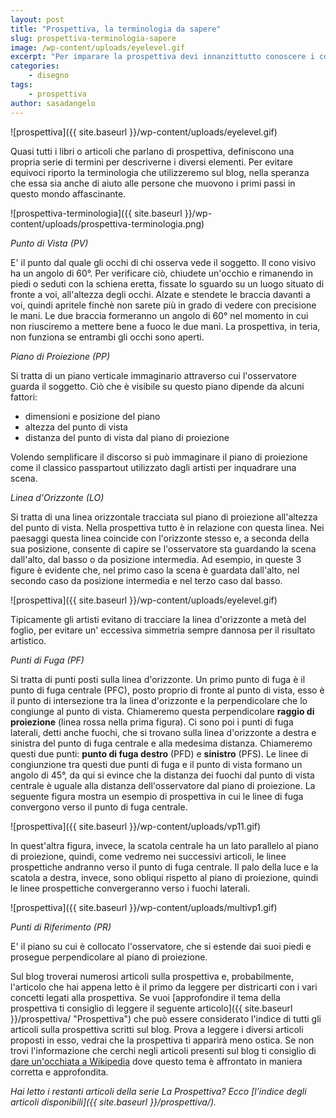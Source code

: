 ```yaml
---
layout: post
title: "Prospettiva, la terminologia da sapere"
slug: prospettiva-terminologia-sapere
image: /wp-content/uploads/eyelevel.gif
excerpt: "Per imparare la prospettiva devi innanzittutto conoscere i concetti di base e la loro terminologia. Quest&#039;articolo ti aiuterà a districarti con essi."
categories:
    - disegno
tags:
    - prospettiva
author: sasadangelo
---
```


![prospettiva]({{ site.baseurl }}/wp-content/uploads/eyelevel.gif)

Quasi tutti i libri o articoli che parlano di prospettiva, definiscono una propria serie di termini per descriverne i diversi elementi. Per evitare equivoci riporto la terminologia che utilizzeremo sul blog, nella speranza che essa sia anche di aiuto alle persone che muovono i primi passi in questo mondo affascinante.

![prospettiva-terminologia]({{ site.baseurl }}/wp-content/uploads/prospettiva-terminologia.png)

_Punto di Vista (PV)_

E' il punto dal quale gli occhi di chi osserva vede il soggetto. Il cono visivo ha un angolo di 60°. Per verificare ciò, chiudete un'occhio e rimanendo in piedi o seduti con la schiena eretta, fissate lo sguardo su un luogo situato di fronte a voi, all'altezza degli occhi. Alzate e stendete le braccia davanti a voi, quindi apritele finchè non sarete più in grado di vedere con precisione le mani. Le due braccia formeranno un angolo di 60° nel momento in cui non riusciremo a mettere bene a fuoco le due mani. La prospettiva, in teria, non funziona se entrambi gli occhi sono aperti.

_Piano di Proiezione (PP)_

Si tratta di un piano verticale immaginario attraverso cui l'osservatore guarda il soggetto. Ciò che è visibile su questo piano dipende da alcuni fattori:

- dimensioni e posizione del piano
- altezza del punto di vista
- distanza del punto di vista dal piano di proiezione

Volendo semplificare il discorso si può immaginare il piano di proiezione come il classico passpartout utilizzato dagli artisti per inquadrare una scena.

_Linea d'Orizzonte (LO)_

Si tratta di una linea orizzontale tracciata sul piano di proiezione all'altezza del punto di vista. Nella prospettiva tutto è in relazione con questa linea. Nei paesaggi questa linea coincide con l'orizzonte stesso e, a seconda della sua posizione, consente di capire se l'osservatore sta guardando la scena dall'alto, dal basso o da posizione intermedia. Ad esempio, in queste 3 figure è evidente che, nel primo caso la scena è guardata dall'alto, nel secondo caso da posizione intermedia e nel terzo caso dal basso.

![prospettiva]({{ site.baseurl }}/wp-content/uploads/eyelevel.gif)

Tipicamente gli artisti evitano di tracciare la linea d'orizzonte a metà del foglio, per evitare un' eccessiva simmetria sempre dannosa per il risultato artistico.

_Punti di Fuga (PF)_

Si tratta di punti posti sulla linea d'orizzonte. Un primo punto di fuga è il punto di fuga centrale (PFC), posto proprio di fronte al punto di vista, esso è il punto di intersezione tra la linea d'orizzonte e la perpendicolare che lo congiunge al punto di vista. Chiameremo questa perpendicolare **raggio di proiezione** (linea rossa nella prima figura). Ci sono poi i punti di fuga laterali, detti anche fuochi, che si trovano sulla linea d'orizzonte a destra e sinistra del punto di fuga centrale e alla medesima distanza. Chiameremo questi due punti: **punto di fuga destro** (PFD) e **sinistro** (PFS). Le linee di congiunzione tra questi due punti di fuga e il punto di vista formano un angolo di 45°, da qui si evince che la distanza dei fuochi dal punto di vista centrale è uguale alla distanza dell'osservatore dal piano di proiezione. La seguente figura mostra un esempio di prospettiva in cui le linee di fuga convergono verso il punto di fuga centrale.

![prospettiva]({{ site.baseurl }}/wp-content/uploads/vp11.gif)

In quest'altra figura, invece, la scatola centrale ha un lato parallelo al piano di proiezione, quindi, come vedremo nei successivi articoli, le linee prospettiche andranno verso il punto di fuga centrale. Il palo della luce e la scatola a destra, invece, sono obliqui rispetto al piano di proiezione, quindi le linee prospettiche convergeranno verso i fuochi laterali.

![prospettiva]({{ site.baseurl }}/wp-content/uploads/multivp1.gif)

_Punti di Riferimento (PR)_

E' il piano su cui è collocato l'osservatore, che si estende dai suoi piedi e prosegue perpendicolare al piano di proiezione.

Sul blog troverai numerosi articoli sulla prospettiva e, probabilmente, l'articolo che hai appena letto è il primo da leggere per districarti con i vari concetti legati alla prospettiva. Se vuoi [approfondire il tema della prospettiva ti consiglio di leggere il seguente articolo]({{ site.baseurl }}/prospettiva/ "Prospettiva") che può essere considerato l'indice di tutti gli articoli sulla prospettiva scritti sul blog. Prova a leggere i diversi articoli proposti in esso, vedrai che la prospettiva ti apparirà meno ostica. Se non trovi l'informazione che cerchi negli articoli presenti sul blog ti consiglio di [dare un'occhiata a Wikipedia](https://it.wikipedia.org/wiki/Prospettiva) dove questo tema è affrontato in maniera corretta e approfondita.

_Hai letto i restanti articoli della serie La Prospettiva? Ecco [l’indice degli articoli disponibili]({{ site.baseurl }}/prospettiva/)._
